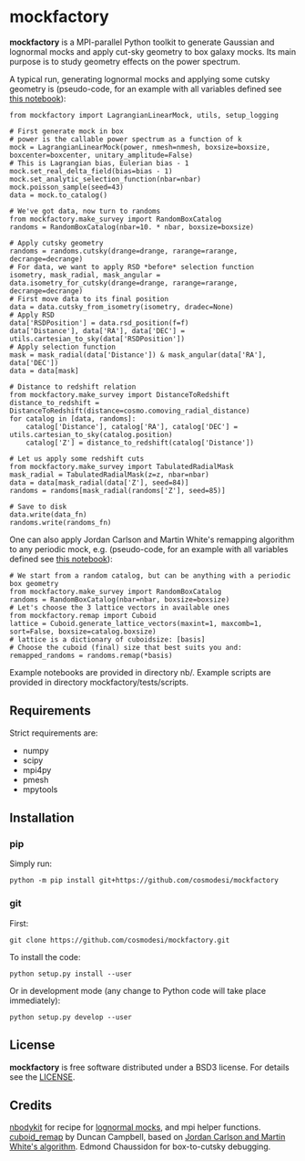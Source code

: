 # mockfactory

**mockfactory** is a MPI-parallel Python toolkit to generate Gaussian and lognormal mocks and apply cut-sky geometry to box galaxy mocks.
Its main purpose is to study geometry effects on the power spectrum.

A typical run, generating lognormal mocks and applying some cutsky geometry is
(pseudo-code, for an example with all variables defined see [this notebook](https://github.com/cosmodesi/mockfactory/blob/main/nb/basic_examples.ipynb)):
```
from mockfactory import LagrangianLinearMock, utils, setup_logging

# First generate mock in box
# power is the callable power spectrum as a function of k
mock = LagrangianLinearMock(power, nmesh=nmesh, boxsize=boxsize, boxcenter=boxcenter, unitary_amplitude=False)
# This is Lagrangian bias, Eulerian bias - 1
mock.set_real_delta_field(bias=bias - 1)
mock.set_analytic_selection_function(nbar=nbar)
mock.poisson_sample(seed=43)
data = mock.to_catalog()

# We've got data, now turn to randoms
from mockfactory.make_survey import RandomBoxCatalog
randoms = RandomBoxCatalog(nbar=10. * nbar, boxsize=boxsize)

# Apply cutsky geometry
randoms = randoms.cutsky(drange=drange, rarange=rarange, decrange=decrange)
# For data, we want to apply RSD *before* selection function
isometry, mask_radial, mask_angular = data.isometry_for_cutsky(drange=drange, rarange=rarange, decrange=decrange)
# First move data to its final position
data = data.cutsky_from_isometry(isometry, dradec=None)
# Apply RSD
data['RSDPosition'] = data.rsd_position(f=f)
data['Distance'], data['RA'], data['DEC'] = utils.cartesian_to_sky(data['RSDPosition'])
# Apply selection function
mask = mask_radial(data['Distance']) & mask_angular(data['RA'], data['DEC'])
data = data[mask]

# Distance to redshift relation
from mockfactory.make_survey import DistanceToRedshift
distance_to_redshift = DistanceToRedshift(distance=cosmo.comoving_radial_distance)
for catalog in [data, randoms]:
    catalog['Distance'], catalog['RA'], catalog['DEC'] = utils.cartesian_to_sky(catalog.position)
    catalog['Z'] = distance_to_redshift(catalog['Distance'])

# Let us apply some redshift cuts
from mockfactory.make_survey import TabulatedRadialMask
mask_radial = TabulatedRadialMask(z=z, nbar=nbar)
data = data[mask_radial(data['Z'], seed=84)]
randoms = randoms[mask_radial(randoms['Z'], seed=85)]

# Save to disk
data.write(data_fn)
randoms.write(randoms_fn)
```

One can also apply Jordan Carlson and Martin White's remapping algorithm to any periodic mock, e.g. (pseudo-code, for an example with all variables defined see [this notebook](https://github.com/cosmodesi/mockfactory/blob/main/nb/remap_examples.ipynb)):
```
# We start from a random catalog, but can be anything with a periodic box geometry
from mockfactory.make_survey import RandomBoxCatalog
randoms = RandomBoxCatalog(nbar=nbar, boxsize=boxsize)
# Let's choose the 3 lattice vectors in available ones
from mockfactory.remap import Cuboid
lattice = Cuboid.generate_lattice_vectors(maxint=1, maxcomb=1, sort=False, boxsize=catalog.boxsize)
# lattice is a dictionary of cuboidsize: [basis]
# Choose the cuboid (final) size that best suits you and:
remapped_randoms = randoms.remap(*basis)
```

Example notebooks are provided in directory nb/.
Example scripts are provided in directory mockfactory/tests/scripts.

## Requirements

Strict requirements are:

  - numpy
  - scipy
  - mpi4py
  - pmesh
  - mpytools

## Installation

### pip

Simply run:
```
python -m pip install git+https://github.com/cosmodesi/mockfactory
```

### git

First:
```
git clone https://github.com/cosmodesi/mockfactory.git
```
To install the code:
```
python setup.py install --user
```
Or in development mode (any change to Python code will take place immediately):
```
python setup.py develop --user
```

## License

**mockfactory** is free software distributed under a BSD3 license. For details see the [LICENSE](https://github.com/cosmodesi/mockfactory/blob/main/LICENSE).

## Credits

[nbodykit](https://github.com/bccp/nbodykit) for recipe for [lognormal mocks](https://github.com/bccp/nbodykit/blob/master/nbodykit/source/catalog/lognormal.py),
and mpi helper functions.
[cuboid_remap](https://github.com/duncandc/cuboid_remap) by Duncan Campbell, based on [Jordan Carlson and Martin White's algorithm](https://arxiv.org/abs/1003.3178).
Edmond Chaussidon for box-to-cutsky debugging.
